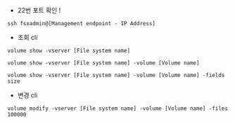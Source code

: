 
- 22번 포트 확인 !

```
ssh fsxadmin@[Management endpoint - IP Address]
```

- 조회 cli

```
volume show -vserver [File system name]
```

```
volume show -vserver [File system name] -volume [Volume name]
```

```
volume show -vserver [File system name] -volume [Volume name] -fields size
```

- 변경 cli

```
volume modify -vserver [File system name] -volume [Volume name] -files 100000
```
